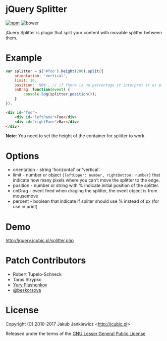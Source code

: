 # jQuery Splitter

[![npm](https://img.shields.io/badge/npm-0.27.0-blue.svg)](https://www.npmjs.com/package/jquery.resize)
![bower](https://img.shields.io/badge/bower-0.27.0-yellow.svg)

jQuery Splitter is plugin that split your content with movable splitter between them.


# Example

```javascript
var splitter = $('#foo').height(200).split({
    orientation: 'vertical',
    limit: 10,
    position: '50%', // if there is no percentage it interpret it as pixels
    onDrag: function(event) {
        console.log(splitter.position());
    }
});
```

```html
<div id="foo">
    <div id="leftPane">Foo</div>
    <div id="rightPane">Bar</div>
</div>
```

**Note**: You need to set the height of the container for splitter to work.

# Options

* orientation - string 'horizontal' or 'vertical'.
* limit - number or object `{leftUpper: number, rightBottom: number}` that indicate how many pixels where you can't move the splitter to the edge.
* position - number or string with % indicate initial position of the splitter.
* onDrag - event fired when draging the splitter, the event object is from mousemove
* percent - boolean that indicate if spliter should use % instead of px (for use in print)

# Demo

<http://jquery.jcubic.pl/splitter.php>

# Patch Contributors

* Robert Tupelo-Schneck
* Taras Strypko
* [Yury Plashenkov](https://github.com/plashenkov)
* [@beskorsova](https://github.com/beskorsova)

# License

Copyright (C) 2010-2017 Jakub Jankiewicz &lt;<http://jcubic.pl>&gt;

Released under the terms of the [GNU Lesser General Public License](http://www.gnu.org/licenses/lgpl.html)
